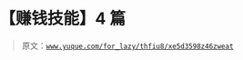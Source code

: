 # 【赚钱技能】4 篇

> 原文：[`www.yuque.com/for_lazy/thfiu8/xe5d3598z46zweat`](https://www.yuque.com/for_lazy/thfiu8/xe5d3598z46zweat)

